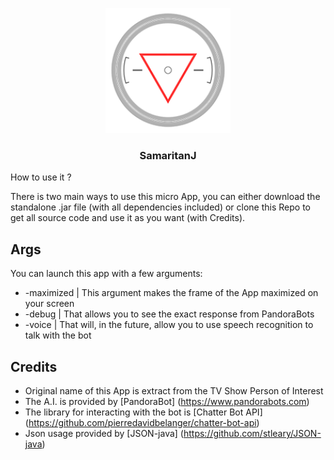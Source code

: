 <p align="center">
  <img src="/src/main/resources/images/samaritan.png" width="200">

  <h3 align="center">SamaritanJ</h3>

  <p align="center>
    A micro Samaritan (inspired by Person Of Interest) made in java with PandoraBot
</p>

## How to use it ?
There is two main ways to use this micro App, you can either download the standalone .jar file (with all dependencies included) or clone this Repo to get all source code and use it as you want (with Credits).

## Args
You can launch this app with a few arguments:

- \-maximized | This argument makes the frame of the App maximized on your screen
- \-debug | That allows you to see the exact response from PandoraBots
- \-voice | That will, in the future, allow you to use speech recognition to talk with the bot

## Credits
- Original name of this App is extract from the TV Show Person of Interest
- The A.I. is provided by [PandoraBot] (https://www.pandorabots.com)
- The library for interacting with the bot is [Chatter Bot API] (https://github.com/pierredavidbelanger/chatter-bot-api)
- Json usage provided by [JSON-java] (https://github.com/stleary/JSON-java)